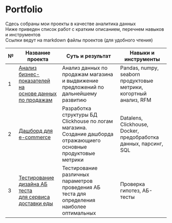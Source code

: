 # Portfolio

Сдесь собраны мои проекты в качестве аналитика данных <br>
Ниже приведен список работ с кратким описанием, перечнем навыков и инструментов <br>
Ссылки ведут на markdown файлы проектов (для удобного чтения)


|№| Название проекта | Суть и результат | 	Навыки и инструменты |
|----------|----------|----------|----------|
|1   |[Анализ бизнес-показателей на <br> основе данных по продажам](https://github.com/Dait502/portfolio/blob/main/projects/EDA/Eda%20project.md) | Анализ данных по продажам магазина и выдвижение предложений по дальнейшему развитию  | Pandas, numpy, seaborn <br>  продуктовые метрики, когортный анализ, RFM  |
| 2    | [Дашборд для  e-commerce](https://github.com/Dait502/portfolio/blob/main/projects/Dashboard/Dashboard.md) | Разработка структуры БД Clickhouse по логам магазина. <br> Создание дашборда отражающиего основные продуктовые метрики |  Datalens, Clickhouse, Docker,  <br>  предобработка данных,  парсинг, SQL  | 
| 3    | [Тестирование дизайна АБ теста <br> для сервиса доставки еды](https://github.com/Dait502/portfolio/blob/main/projects/AB-test/AB-test.md) | Тестирование различных параметров проведения АБ теста для определения наиболее оптимальных |Проверка гипотез, АБ-тесты   |





